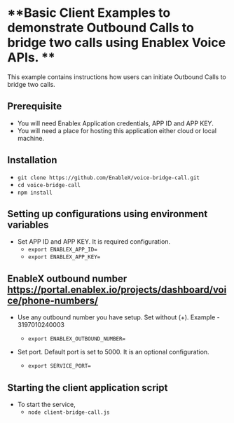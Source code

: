 # **Basic Client Examples to demonstrate Outbound Calls to bridge two calls using Enablex Voice APIs. **
This example contains instructions how users can initiate Outbound Calls to bridge two calls.

## Prerequisite
- You will need Enablex Application credentials, APP ID and APP KEY.
- You will need a place for hosting this application either cloud or local machine.

## Installation
- `git clone https://github.com/EnableX/voice-bridge-call.git`
- `cd voice-bridge-call`
- `npm install`

## Setting up configurations using environment variables
- Set APP ID and APP KEY. It is required configuration.
  - `export ENABLEX_APP_ID=`
  - `export ENABLEX_APP_KEY=`

## EnableX outbound number https://portal.enablex.io/projects/dashboard/voice/phone-numbers/
- Use any outbound number you have setup. Set without (+). Example - 3197010240003
  - `export ENABLEX_OUTBOUND_NUMBER=`

- Set port. Default port is set to 5000. It is an optional configuration.
  - `export SERVICE_PORT=`

## Starting the client application script
- To start the service,
  - `node client-bridge-call.js`
